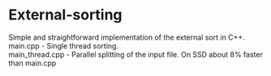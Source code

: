 # External-sorting
Simple and straightforward implementation of the external sort in C++.<br/>
main.cpp - Single thread sorting.<br/>
main_thread.cpp - Parallel splitting of the input file. On SSD about 8% faster than main.cpp 
